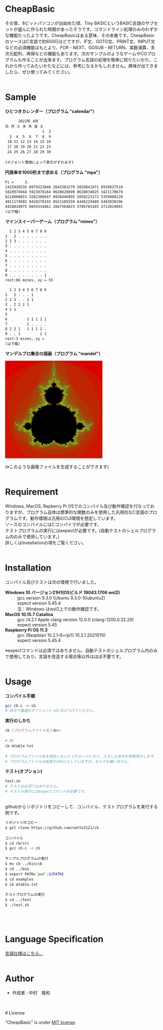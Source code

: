 # CheapBasic
 
その昔、8ビットパソコンが出始めた頃、Tiny BASICというBASIC言語のサブセットが盛んに作られた時期があったそうです。コマンドライン処理のみのわずかな機能だったようです。CheapBasicはある意味、その末裔です。CheapBasicのソースはC言語で約650行ほどですが、IF文、GOTO文、PRINT文、INPUT文などの必須機能はもとより、FOR - NEXT、GOSUB - RETURN、実数演算、多次元配列、再帰などの機能もあります。次のサンプルのようなゲームやCGプログラムも作ることが出来ます。プログラム言語の処理を簡単に知りたいかた、これから作ってみたいかたなどには、参考になるかもしれません。興味が出てきましたら、ぜひ使ってみてください。
<br>
<br>
 
# Sample
 
**ひとつきカレンダー（プログラム "calendar"）**
~~~sh
      2022年 4月
日 月 火 水 木 金 土
                 1  2
  3  4  5  6  7  8  9
 10 11 12 13 14 15 16
 17 18 19 20 21 22 23
 24 25 26 27 28 29 30

(※フォント環境によって表示がずれます)
~~~

**円周率を1000桁まで求める（プログラム "mpa"）**
~~~
Pi =     3.
1415926535 8979323846 2643383279 5028841971 6939937510 
5820974944 5923078164 0628620899 8628034825 3421170679 
8214808651 3282306647 0938446095 5058223172 5359408128 
4811174502 8410270193 8521105559 6446229489 5493038196 
4428810975 6659334461 2847564823 3786783165 2712019091 
(以下略)
~~~

**マインスイーパーゲーム（プログラム "mines"）**
~~~
  1 2 3 4 5 6 7 8 9
1   2 . . . . . . .
2 1 3 . . . . . . .
3 . . . . . . . . .
4 . . . . . . . . .
5 . . . . . . . . .
6 . . . . . . . . .
7 . . . . . . . . .
8 . . . . . . . . .
9 . . . . . . . . 1
rest:66 mines, xy = 55

  1 2 3 4 5 6 7 8 9
1   2 . . . 1      
2 1 3 . . 2 1      
3 . 2 2 2 1        
4 1 1              
5                  
6         1 1 1 1 1
7         1 . . . .
8 2 2 1   1 1 1 2 .
9 . . 1         1 1
rest:3 mines, xy = 
(以下略)
~~~

**マンデルブロ集合の描画（プログラム "mandel"）**

![mandel.png](images/mandel.png)

(※このような画像ファイルを生成することができます)
<br>
<br>



 
# Requirement
 
Windows, MacOS, Rapberry Pi OSでのコンパイル及び動作確認を行なっておりますが、プログラム自体は標準的な関数のみを使用した汎用的なC言語のプログラムです。動作環境は汎用のCUI環境を想定しています。<br>
ソースのコンパイルにはCコンパイラが必要です。<br>
テストプログラムの実行にはexpectが必要です。(自動テストのシェルプログラム内のみで使用しています。)<br>
詳しくはInstallationの項をご覧ください。
<br>
<br>

# Installation

コンパイル及びテストは次の環境で行いました。<br>


<dl>
  <dt><strong>Windows 10 バージョン21H1(OSビルド 19043.1706  wsl2)</strong></dt>
  <dd>gcc version 9.3.0 (Ubuntu 9.3.0-10ubuntu2)</dd>
  <dd>expect version 5.45.4</dd>
  <dd>注：Windows はwsl2上での動作確認です。</dd>
  <dt><strong>MacOS 10.15.7 Catalina</strong></dt>
  <dd>gcc /4.2.1 Apple clang version 12.0.0 (clang-1200.0.32.29)</dd>
    <dd>expect version 5.45</dd>
  <dt><strong>Raspberry Pi OS 11.3</strong><dt>
  <dd>gcc (Raspbian 10.2.1-6+rpi1) 10.2.1 20210110</dd>
  <dd>expect version 5.45.4</dd>
</dl>
※expectコマンドは必須ではありません。自動テストのシェルプログラム内のみで使用しており、言語を改造する場合等以外はほぼ不要です。
<br>
<br>


# Usage
 
**コンパイル手順**
```sh
gcc cb.c -o cb
# 好みで最適化オプション(-o2)などつけてください。
```

**実行のしかた**
```sh
cb [プログラムファイル名]<br>

# 例
cb mtable.txt

# プログラムファイル名を指定しないと１行モードになり、入力した命令を即時実行します。
# プログラムファイルの拡張子はtxtとしていますが、なんでも構いません。


```

**テスト(オプション)**
~~~sh
test.sh
# テストは必須ではありません。
# テストの実行にはexpectコマンドが必要です。
~~~

<br>
githubからリポジトリをコピーして、コンパイル、テストプログラムを実行する例です。
 
```sh
リポジトリのコピー
$ git clone https://github.com/natto2121/cb

コンパイル
$ cd cb/src
$ gcc cb.c -o cb

サンプルプログラムの実行
$ mv cb ../bin/cb
$ cd ../bin
$ export PATH=`pwd`:${PATH}
$ cd examples
$ cb mtable.txt

テストプログラムの実行
$ cd ../test
$ ./test.sh
```
<br>
<br>

# Language Specification
[言語仕様はこちら。](spec.md)
<br>
<br>
# Author
  
* 作成者  : 中村　隆和

<br>
<br>
# License
 
"CheapBasic" is under [MIT license](https://en.wikipedia.org/wiki/MIT_License).
 
